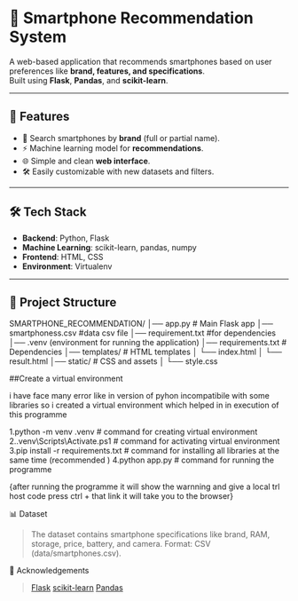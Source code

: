 # 📱 Smartphone Recommendation System

A web-based application that recommends smartphones based on user preferences like **brand, features, and specifications**.  
Built using **Flask**, **Pandas**, and **scikit-learn**.

---

## 🚀 Features
- 🔎 Search smartphones by **brand** (full or partial name).
- ⚡ Machine learning model for **recommendations**.
- 🌐 Simple and clean **web interface**.
- 🛠 Easily customizable with new datasets and filters.

---

## 🛠 Tech Stack
- **Backend**: Python, Flask  
- **Machine Learning**: scikit-learn, pandas, numpy  
- **Frontend**: HTML, CSS  
- **Environment**: Virtualenv  

---

## 📂 Project Structure
SMARTPHONE_RECOMMENDATION/
│── app.py # Main Flask app
│── smartphoness.csv #data csv file
│── requirement.txt #for dependencies
│── .venv (environment for running the application)
│── requirements.txt # Dependencies
│── templates/ # HTML templates
│ └── index.html
│ └── result.html
│── static/ # CSS and assets
│ └── style.css

##Create a virtual environment

i have face many error like in version of pyhon incompatibile with some libraries so i created a virtual environment which helped in 
in execution of this programme 

1.python -m venv .venv                # command for creating virtual environment 
2..venv\Scripts\Activate.ps1          # command for activating virtual environment 
3.pip install -r requirements.txt     # command for installing all libraries at the same time (recommended )
4.python app.py                       # command for running the programme 

{after  running the programme it will show the warnning and give a local trl host code press ctrl + that link it will take you to the browser}

📊 Dataset

>The dataset contains smartphone specifications like brand, RAM, storage, price, battery, and camera.
>Format: CSV (data/smartphones.csv).


🙌 Acknowledgements

> [Flask](https://flask.palletsprojects.com/)
> [scikit-learn](https://scikit-learn.org/)
> [Pandas](https://pandas.pydata.org/)

